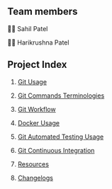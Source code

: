 ## Team members

:man_office_worker: Sahil Patel

:man_office_worker: Harikrushna Patel

## Project Index

1. [Git Usage](https://github.com/hkstone14/Team-Project-1/blob/master/Git_Usage.md)

2. [Git Commands Terminologies](https://github.com/hkstone14/Team-Project-1/blob/master/Git_Commands_Terminologies.md)

3. [Git Workflow](https://github.com/hkstone14/Team-Project-1/blob/master/Git_workflow.md)

4. [Docker Usage](https://github.com/hkstone14/Team-Project-1/blob/master/Docker_usage.md)

5. [Git Automated Testing Usage](https://github.com/hkstone14/Team-Project-1/blob/master/Automated_testing_usage.md)

6. [Git Continuous Integration](https://github.com/hkstone14/Team-Project-1/blob/master/Continuous_Integration_usage.md)

7. [Resources](https://github.com/hkstone14/Team-Project-1/blob/master/Resources.md)

8. [Changelogs](https://github.com/hkstone14/Team-Project-1/blob/master/change-log.md)
